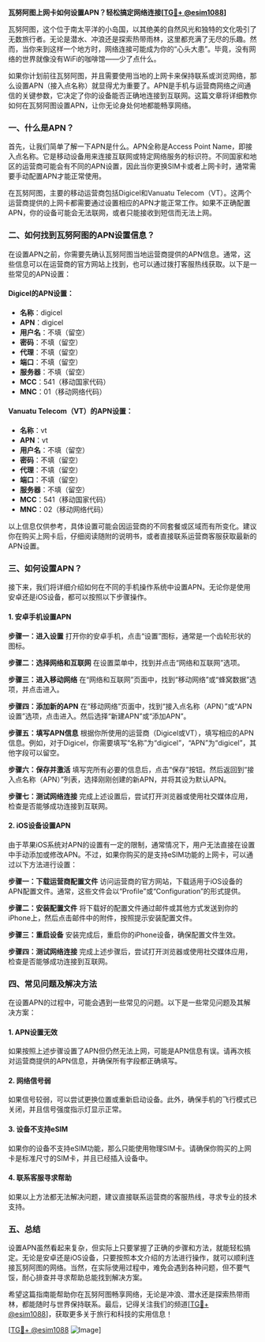 **瓦努阿图上网卡如何设置APN？轻松搞定网络连接[[TG💪+ @esim1088](https://t.me/s/esim1088)]**

瓦努阿图，这个位于南太平洋的小岛国，以其绝美的自然风光和独特的文化吸引了无数旅行者。无论是潜水、冲浪还是探索热带雨林，这里都充满了无尽的乐趣。然而，当你来到这样一个地方时，网络连接可能成为你的“心头大患”。毕竟，没有网络的世界就像没有WiFi的咖啡馆——少了点什么。

如果你计划前往瓦努阿图，并且需要使用当地的上网卡来保持联系或浏览网络，那么设置APN（接入点名称）就显得尤为重要了。APN是手机与运营商网络之间通信的关键参数，它决定了你的设备能否正确地连接到互联网。这篇文章将详细教你如何在瓦努阿图设置APN，让你无论身处何地都能畅享网络。

### 一、什么是APN？

首先，让我们简单了解一下APN是什么。APN全称是Access Point Name，即接入点名称。它是移动设备用来连接互联网或特定网络服务的标识符。不同国家和地区的运营商可能会有不同的APN设置，因此当你更换SIM卡或者上网卡时，通常需要手动配置APN才能正常使用。

在瓦努阿图，主要的移动运营商包括Digicel和Vanuatu Telecom（VT）。这两个运营商提供的上网卡都需要通过设置相应的APN才能正常工作。如果不正确配置APN，你的设备可能会无法联网，或者只能接收到短信而无法上网。

### 二、如何找到瓦努阿图的APN设置信息？

在设置APN之前，你需要先确认瓦努阿图当地运营商提供的APN信息。通常，这些信息可以在运营商的官方网站上找到，也可以通过拨打客服热线获取。以下是一些常见的APN设置：

#### Digicel的APN设置：
- **名称**：digicel
- **APN**：digicel
- **用户名**：不填（留空）
- **密码**：不填（留空）
- **代理**：不填（留空）
- **端口**：不填（留空）
- **服务器**：不填（留空）
- **MCC**：541（移动国家代码）
- **MNC**：01（移动网络代码）

#### Vanuatu Telecom（VT）的APN设置：
- **名称**：vt
- **APN**：vt
- **用户名**：不填（留空）
- **密码**：不填（留空）
- **代理**：不填（留空）
- **端口**：不填（留空）
- **服务器**：不填（留空）
- **MCC**：541（移动国家代码）
- **MNC**：02（移动网络代码）

以上信息仅供参考，具体设置可能会因运营商的不同套餐或区域而有所变化。建议你在购买上网卡后，仔细阅读随附的说明书，或者直接联系运营商客服获取最新的APN设置。

### 三、如何设置APN？

接下来，我们将详细介绍如何在不同的手机操作系统中设置APN。无论你是使用安卓还是iOS设备，都可以按照以下步骤操作。

#### 1. 安卓手机设置APN

**步骤一：进入设置**
打开你的安卓手机，点击“设置”图标，通常是一个齿轮形状的图标。

**步骤二：选择网络和互联网**
在设置菜单中，找到并点击“网络和互联网”选项。

**步骤三：进入移动网络**
在“网络和互联网”页面中，找到“移动网络”或“蜂窝数据”选项，并点击进入。

**步骤四：添加新的APN**
在“移动网络”页面中，找到“接入点名称（APN）”或“APN设置”选项，点击进入。然后选择“新建APN”或“添加APN”。

**步骤五：填写APN信息**
根据你所使用的运营商（Digicel或VT），填写相应的APN信息。例如，对于Digicel，你需要填写“名称”为“digicel”，“APN”为“digicel”，其他字段可以留空。

**步骤六：保存并激活**
填写完所有必要的信息后，点击“保存”按钮。然后返回到“接入点名称（APN）”列表，选择刚刚创建的新APN，并将其设为默认APN。

**步骤七：测试网络连接**
完成上述设置后，尝试打开浏览器或使用社交媒体应用，检查是否能够成功连接到互联网。

#### 2. iOS设备设置APN

由于苹果iOS系统对APN的设置有一定的限制，通常情况下，用户无法直接在设置中手动添加或修改APN。不过，如果你购买的是支持eSIM功能的上网卡，可以通过以下方法进行设置：

**步骤一：下载运营商配置文件**
访问运营商的官方网站，下载适用于iOS设备的APN配置文件。通常，这些文件会以“Profile”或“Configuration”的形式提供。

**步骤二：安装配置文件**
将下载好的配置文件通过邮件或其他方式发送到你的iPhone上，然后点击邮件中的附件，按照提示安装配置文件。

**步骤三：重启设备**
安装完成后，重启你的iPhone设备，确保配置文件生效。

**步骤四：测试网络连接**
完成上述步骤后，尝试打开浏览器或使用社交媒体应用，检查是否能够成功连接到互联网。

### 四、常见问题及解决方法

在设置APN的过程中，可能会遇到一些常见的问题。以下是一些常见问题及其解决方案：

#### 1. APN设置无效
如果按照上述步骤设置了APN但仍然无法上网，可能是APN信息有误。请再次核对运营商提供的APN信息，并确保所有字段都正确填写。

#### 2. 网络信号弱
如果信号较弱，可以尝试更换位置或重新启动设备。此外，确保手机的飞行模式已关闭，并且信号强度指示灯显示正常。

#### 3. 设备不支持eSIM
如果你的设备不支持eSIM功能，那么只能使用物理SIM卡。请确保你购买的上网卡是标准尺寸的SIM卡，并且已经插入设备中。

#### 4. 联系客服寻求帮助
如果以上方法都无法解决问题，建议直接联系运营商的客服热线，寻求专业的技术支持。

### 五、总结

设置APN虽然看起来复杂，但实际上只要掌握了正确的步骤和方法，就能轻松搞定。无论是安卓还是iOS设备，只要按照本文介绍的方法进行操作，就可以顺利连接瓦努阿图的网络。当然，在实际使用过程中，难免会遇到各种问题，但不要气馁，耐心排查并寻求帮助总能找到解决方案。

希望这篇指南能帮助你在瓦努阿图畅享网络，无论是冲浪、潜水还是探索热带雨林，都能随时与世界保持联系。最后，记得关注我们的频道[[TG💪+ @esim1088](https://t.me/s/esim1088)]，获取更多关于旅行和科技的实用信息！

[[TG💪+ @esim1088](https://t.me/s/esim1088) ![Image](https://i.postimg.cc/4NQfJmqS/Snipaste-2025-05-13-00-14-12.png)]